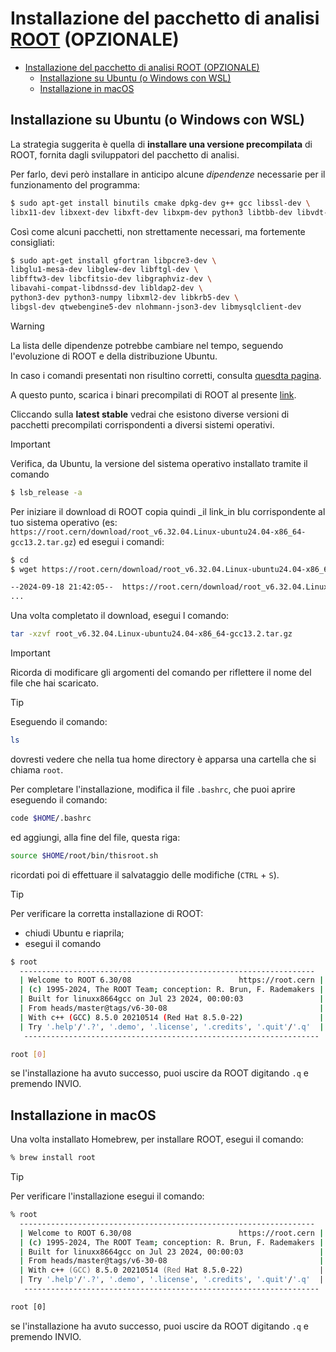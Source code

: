 # Installazione del pacchetto di analisi [ROOT](https://root.cern/) (OPZIONALE)

- [Installazione del pacchetto di analisi ROOT (OPZIONALE)](#installazione-del-pacchetto-di-analisi-root-opzionale)
  - [Installazione su Ubuntu (o Windows con WSL)](#installazione-su-ubuntu-o-windows-con-wsl)
  - [Installazione in macOS](#installazione-in-macos)

## Installazione su Ubuntu (o Windows con WSL)

La strategia suggerita è quella di **installare una versione precompilata** di ROOT, fornita dagli sviluppatori del
pacchetto di analisi.

Per farlo, devi però installare in anticipo alcune _dipendenze_ necessarie per il funzionamento del programma:

```bash
$ sudo apt-get install binutils cmake dpkg-dev g++ gcc libssl-dev \
libx11-dev libxext-dev libxft-dev libxpm-dev python3 libtbb-dev libvdt-dev libgif-dev
```

Così come alcuni pacchetti, non strettamente necessari, ma fortemente consigliati:

```bash
$ sudo apt-get install gfortran libpcre3-dev \
libglu1-mesa-dev libglew-dev libftgl-dev \
libfftw3-dev libcfitsio-dev libgraphviz-dev \
libavahi-compat-libdnssd-dev libldap2-dev \
python3-dev python3-numpy libxml2-dev libkrb5-dev \
libgsl-dev qtwebengine5-dev nlohmann-json3-dev libmysqlclient-dev
```

> [!WARNING]
> La lista delle dipendenze potrebbe cambiare nel tempo, seguendo l'evoluzione di ROOT e della distribuzione Ubuntu.
>
> In caso i comandi presentati non risultino corretti, consulta
> [quesdta pagina](https://root.cern/install/dependencies/).

A questo punto, scarica i binari precompilati di ROOT al presente [link](https://root.cern/install/all_releases/).

Cliccando sulla **latest stable** vedrai che esistono diverse versioni di pacchetti precompilati corrispondenti a
diversi sistemi operativi.

> [!IMPORTANT]
> Verifica, da Ubuntu, la versione del sistema operativo installato tramite il comando
>
> ```bash
> $ lsb_release -a
> ```

Per iniziare il download di ROOT copia quindi _il link_in blu corrispondente al tuo sistema operativo (es:
`https://root.cern/download/root_v6.32.04.Linux-ubuntu24.04-x86_64-gcc13.2.tar.gz`) ed esegui i comandi:

```bash
$ cd
$ wget https://root.cern/download/root_v6.32.04.Linux-ubuntu24.04-x86_64-gcc13.2.tar.gz

--2024-09-18 21:42:05--  https://root.cern/download/root_v6.32.04.Linux-ubuntu24.04-x86_64-gcc13.2.tar.gz
...
```

Una volta completato il download, esegui l comando:

```bash
tar -xzvf root_v6.32.04.Linux-ubuntu24.04-x86_64-gcc13.2.tar.gz
```

> [!IMPORTANT]
> Ricorda di modificare gli argomenti del comando per riflettere il nome del file che hai scaricato.

> [!TIP]
> Eseguendo il comando:
>
> ```bash
> ls
> ```
>
> dovresti vedere che nella tua home directory è apparsa una cartella che si chiama `root`.

Per completare l'installazione, modifica il file `.bashrc`, che puoi aprire eseguendo il comando:

```bash
code $HOME/.bashrc
```

ed aggiungi, alla fine del file, questa riga:

```bash
source $HOME/root/bin/thisroot.sh
```

ricordati poi di effettuare il salvataggio delle modifiche (`CTRL` + `S`).

> [!TIP]
> Per verificare la corretta installazione di ROOT:
>
> - chiudi Ubuntu e riaprila;
> - esegui il comando
>
> ```bash
> $ root
>   ------------------------------------------------------------------
>   | Welcome to ROOT 6.30/08                        https://root.cern |
>   | (c) 1995-2024, The ROOT Team; conception: R. Brun, F. Rademakers |
>   | Built for linuxx8664gcc on Jul 23 2024, 00:00:03                 |
>   | From heads/master@tags/v6-30-08                                  |
>   | With c++ (GCC) 8.5.0 20210514 (Red Hat 8.5.0-22)                 |
>   | Try '.help'/'.?', '.demo', '.license', '.credits', '.quit'/'.q'  |
>    ------------------------------------------------------------------
> 
> root [0] 
> ```
>
> se l'installazione ha avuto successo, puoi uscire da ROOT digitando `.q` e premendo INVIO.

## Installazione in macOS

Una volta installato Homebrew, per installare ROOT, esegui il comando:

```zsh
% brew install root
```

> [!TIP]
> Per verificare l'installazione esegui il comando:
>
> ```zsh
> % root
>   ------------------------------------------------------------------
>   | Welcome to ROOT 6.30/08                        https://root.cern |
>   | (c) 1995-2024, The ROOT Team; conception: R. Brun, F. Rademakers |
>   | Built for linuxx8664gcc on Jul 23 2024, 00:00:03                 |
>   | From heads/master@tags/v6-30-08                                  |
>   | With c++ (GCC) 8.5.0 20210514 (Red Hat 8.5.0-22)                 |
>   | Try '.help'/'.?', '.demo', '.license', '.credits', '.quit'/'.q'  |
>    ------------------------------------------------------------------
> 
> root [0] 
> ```
>
> se l'installazione ha avuto successo, puoi uscire da ROOT digitando `.q` e premendo INVIO.
